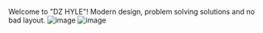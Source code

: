 Welcome to "DZ HYLE"!
Modern design, problem solving solutions and no bad layout.
![image](https://github.com/VladosNasos/PhpDz/assets/126729032/1bbdf9d6-1d27-4cd5-84e8-d10277e65f11)
![image](https://github.com/VladosNasos/PhpDz/assets/126729032/20abe520-e073-49a1-b52d-651b9a11a476)
